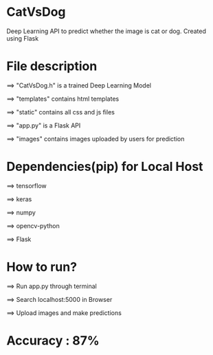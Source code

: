 # CatVsDog
Deep Learning API to predict whether the image is cat or dog. Created using Flask






# File description
==> "CatVsDog.h" is a trained Deep Learning Model

==> "templates" contains html templates

==> "static" contains all css and js files

==> "app.py" is a Flask API

==> "images" contains images uploaded by users for prediction








# Dependencies(pip) for Local Host
==> tensorflow

==> keras

==> numpy

==> opencv-python

==> Flask






# How to run?
==> Run app.py through terminal

==> Search localhost:5000 in Browser

==> Upload images and make predictions







# Accuracy : 87%




